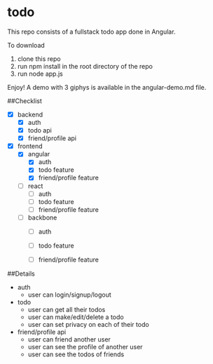 # todo

This repo consists of a fullstack todo app done in Angular.

To download

1) clone this repo
2) run npm install in the root directory of the repo
3) run node app.js

Enjoy! A demo with 3 giphys is available in the angular-demo.md file.

##Checklist

- [x] backend
  - [x] auth
  - [x] todo api
  - [x] friend/profile api
  
- [x] frontend
  - [x] angular
    - [x] auth
    - [x] todo feature
    - [x] friend/profile feature
  - [ ] react
    - [ ] auth
    - [ ] todo feature
    - [ ] friend/profile feature
  - [ ] backbone
    - [ ] auth
    - [ ] todo feature
    - [ ] friend/profile feature
    
    
##Details

- auth
  * user can login/signup/logout
- todo
  * user can get all their todos 
  * user can make/edit/delete a todo
  * user can set privacy on each of their todo
- friend/profile api
  * user can friend another user
  * user can see the profile of another user
  * user can see the todos of friends
